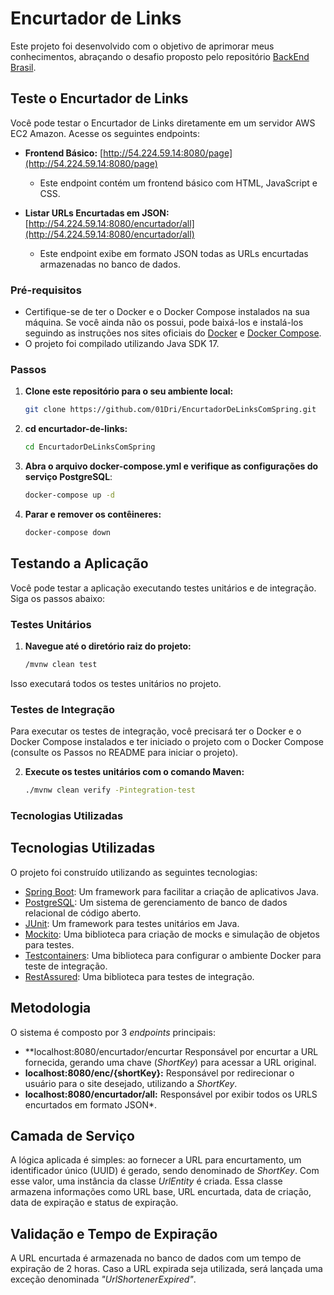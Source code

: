 # Encurtador de Links

Este projeto foi desenvolvido com o objetivo de aprimorar meus conhecimentos, abraçando o desafio proposto pelo repositório [BackEnd Brasil](https://github.com/backend-br).

## Teste o Encurtador de Links

Você pode testar o Encurtador de Links diretamente em um servidor AWS EC2 Amazon. Acesse os seguintes endpoints:

- **Frontend Básico:** [http://54.224.59.14:8080/page](http://54.224.59.14:8080/page)
  - Este endpoint contém um frontend básico com HTML, JavaScript e CSS.

- **Listar URLs Encurtadas em JSON:** [http://54.224.59.14:8080/encurtador/all](http://54.224.59.14:8080/encurtador/all)
  - Este endpoint exibe em formato JSON todas as URLs encurtadas armazenadas no banco de dados.

### Pré-requisitos

- Certifique-se de ter o Docker e o Docker Compose instalados na sua máquina. Se você ainda não os possui, pode baixá-los e instalá-los seguindo as instruções nos sites oficiais do [Docker](https://docs.docker.com/get-docker/) e [Docker Compose](https://docs.docker.com/compose/install/).
- O projeto foi compilado utilizando Java SDK 17.

### Passos

1. **Clone este repositório para o seu ambiente local:**

   ```bash
   git clone https://github.com/01Dri/EncurtadorDeLinksComSpring.git
2. **cd encurtador-de-links:**
   ```bash
   cd EncurtadorDeLinksComSpring
3. **Abra o arquivo docker-compose.yml e verifique as configurações do serviço PostgreSQL**:
   ```bash
   docker-compose up -d
4. **Parar e remover os contêineres:**
   ```bash
   docker-compose down

## Testando a Aplicação

Você pode testar a aplicação executando testes unitários e de integração. Siga os passos abaixo:

### Testes Unitários

1. **Navegue até o diretório raiz do projeto:**

   ```bash
   /mvnw clean test
Isso executará todos os testes unitários no projeto.

### Testes de Integração
Para executar os testes de integração, você precisará ter o Docker e o Docker Compose instalados e ter iniciado o projeto com o Docker Compose (consulte os Passos no README para iniciar o projeto).

2. **Execute os testes unitários com o comando Maven:**

   ```bash
   ./mvnw clean verify -Pintegration-test

### Tecnologias Utilizadas

## Tecnologias Utilizadas

O projeto foi construído utilizando as seguintes tecnologias:

- [Spring Boot](https://spring.io/projects/spring-boot): Um framework para facilitar a criação de aplicativos Java.
- [PostgreSQL](https://www.postgresql.org/): Um sistema de gerenciamento de banco de dados relacional de código aberto.
- [JUnit](https://junit.org/junit5/): Um framework para testes unitários em Java.
- [Mockito](https://site.mockito.org/): Uma biblioteca para criação de mocks e simulação de objetos para testes.
- [Testcontainers](https://java.testcontainers.org/): Uma biblioteca para configurar o ambiente Docker para teste de integração.
- [RestAssured](https://rest-assured.io/): Uma biblioteca para testes de integração.

## Metodologia

O sistema é composto por 3 *endpoints* principais:

- **localhost:8080/encurtador/encurtar Responsável por encurtar a URL fornecida, gerando uma chave (*ShortKey*) para acessar a URL original.
- **localhost:8080/enc/{shortKey}:** Responsável por redirecionar o usuário para o site desejado, utilizando a *ShortKey*.
- **localhost:8080/encurtador/all:** Responsável por exibir todos os URLS encurtados em formato JSON*.

## Camada de Serviço

A lógica aplicada é simples: ao fornecer a URL para encurtamento, um identificador único (UUID) é gerado, sendo denominado de *ShortKey*. Com esse valor, uma instância da classe *UrlEntity* é criada. Essa classe armazena informações como URL base, URL encurtada, data de criação, data de expiração e status de expiração.

## Validação e Tempo de Expiração

A URL encurtada é armazenada no banco de dados com um tempo de expiração de 2 horas. Caso a URL expirada seja utilizada, será lançada uma exceção denominada *"UrlShortenerExpired"*.

